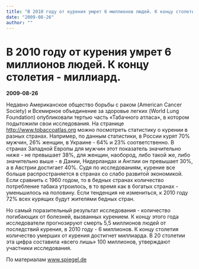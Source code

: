 ```yaml
---
title: "В 2010 году от курения умрет 6 миллионов людей. К концу столетия - миллиард."
date: "2009-08-26"
author: ""
---
```


# В 2010 году от курения умрет 6 миллионов людей. К концу столетия - миллиард.

**2009-08-26** 

Недавно Американское общество борьбы с раком (American Cancer Society) и Всемирное объединение за здоровье легких (World Lung Foundation) опубликовали тертью часть «Табачного атласа», в котором подытожили свои исследования. На странице http://www.tobaccoatlas.org можно посмотреть статистику о курении в разных странах. Например, по данным статистики, в России курят 70% мужчин, 26% женщин, в Украине - 64% и 23% соответственно. В странах Западной Европы для мужчин этот показатель значительно ниже - не превышает 38%, для женщин, наобород, либо такой же, либо значительно выше - в Дании, Нидерландах и Англии он превышает 30%, а в Австрии достигает 40%. Судя по исследованиям, курение все больше распространяется в странах со слабо развитой экономикой. Если сравнить с 1960 годом, то в бедных странах количество потребление табака утроилось, в то время как в богатых странах - уменьшилось на половину. Если тенденция не измениться, к 2010 году 72% всех курящих будут жителями бедных стран.

Но самый поразительный результат исследования - количество погибающих от болезней, вызванных курением. К концу этого года исследователи прогнозируют смерть 5,5 миллионов людей от последствий курения, в 2010 году - 6 миллионов. К концу столетия количество умерших от курения достигнет миллиарда. В 20 столетии эта цифра составила «всего лишь» 100 миллионов, утверждают участники исследования.

По материалам www.spiegel.de